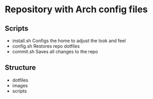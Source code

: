 
# Repository with Arch config files

## Scripts

* install.sh Configs the home to adjust the look and feel
* config.sh  Restores repo dotfiles
* commit.sh  Saves all changes to the repo

## Structure

* dotfiles
* images
* scripts

